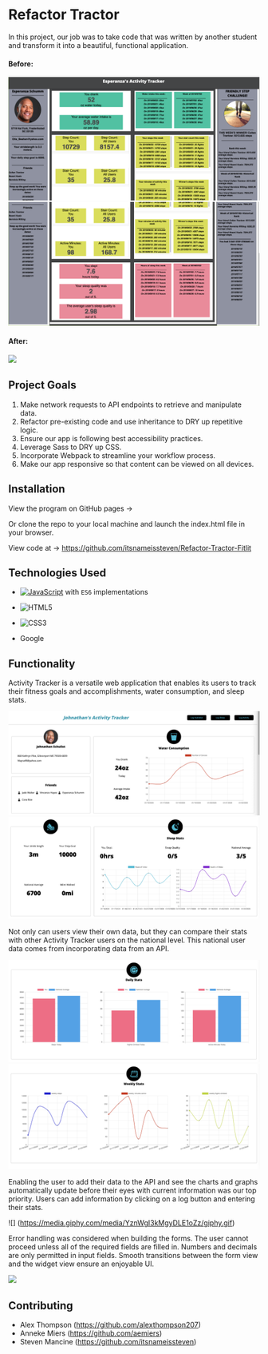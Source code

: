 # Refactor Tractor

In this project, our job was to take code that was written by another student and transform it into a beautiful, functional application. 

#### Before:
![](src/images/beforeOne.png)
![](src/images/beforeTwo.png)

#### After:
![](https://media.giphy.com/media/nYWEEel9zGPcTXuT7E/giphy.gif)

## Project Goals 
1. Make network requests to API endpoints to retrieve and manipulate data.
2. Refactor pre-existing code and use inheritance to DRY up repetitive logic.
3. Ensure our app is following best accessibility practices.
4. Leverage Sass to DRY up CSS.
5. Incorporate Webpack to streamline your workflow process.
6. Make our app responsive so that content can be viewed on all devices.

## Installation
View the program on GitHub pages -> 


Or clone the repo to your local machine and launch the index.html file in your browser.

View code at -> 
https://github.com/itsnameissteven/Refactor-Tractor-Fitlit 

## Technologies Used

- [![JavaScript](https://img.shields.io/badge/-JavaScript-black?style=flat-square&logo=javascript)](https://www.javascript.com/) with `ES6` implementations

- ![HTML5](https://img.shields.io/badge/-HTML5-black?style=flat-square&logo=html5&logoColor=white)

- ![CSS3](https://img.shields.io/badge/-CSS3-black?style=flat-square&logo=css3)

- Google

## Functionality
Activity Tracker is a versatile web application that enables its users to track their fitness goals and accomplishments, water consumption, and sleep stats. 

![](src/images/ATSectionA.png)
![](src/images/ATSectionB.png)

Not only can users view their own data, but they can compare their stats with other Activity Tracker users on the national level. This national user data comes from incorporating data from an API. 

![](src/images/ATSectionC.png)
![](src/images/ATSectionD.png)

Enabling the user to add their data to the API and see the charts and graphs automatically update before their eyes with current information was our top priority. Users can add information by clicking on a log button and entering their stats.

![] (https://media.giphy.com/media/YznWgI3kMgyDLE1oZz/giphy.gif)

Error handling was considered when building the forms. The user cannot proceed unless all of the required fields are filled in. Numbers and decimals are only permitted in input fields. Smooth transitions between the form view and the widget view ensure an enjoyable UI. 

![](https://media.giphy.com/media/P1DPEkxDZv9qzfydWA/giphy.gif)

## Contributing
* Alex Thompson (https://github.com/alexthompson207)
* Anneke Miers (https://github.com/aemiers)
* Steven Mancine (https://github.com/itsnameissteven)
